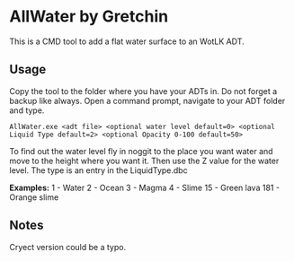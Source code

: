 # AllWater by Gretchin #
This is a CMD tool to add a flat water surface to an WotLK ADT.

## Usage ##
Copy the tool to the folder where you have your ADTs in. Do not forget a backup like always. Open a command prompt, navigate to your ADT folder and type.

	AllWater.exe <adt file> <optional water level default=0> <optional Liquid Type default=2> <optional Opacity 0-100 default=50>

To find out the water level fly in noggit to the place you want water and move to the height where you want it. Then use the Z value for the water level. The type is an entry in the LiquidType.dbc

**Examples:**
	1 - Water
	2 - Ocean
	3 - Magma
	4 - Slime
	15 - Green lava
	181 - Orange slime

## Notes ##
Cryect version could be a typo.